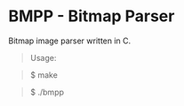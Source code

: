# BMPP - Bitmap Parser
Bitmap image parser written in C.

> Usage:

> $ make

> $ ./bmpp <bitmap file>